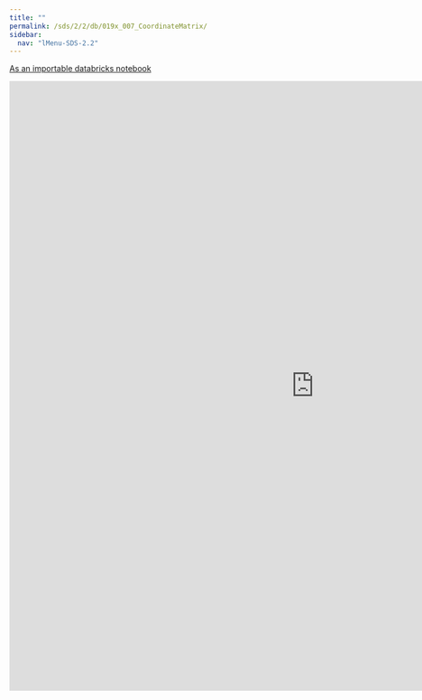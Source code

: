 ```yaml
---
title: ""
permalink: /sds/2/2/db/019x_007_CoordinateMatrix/
sidebar:
  nav: "lMenu-SDS-2.2"
---
```


[As an importable databricks notebook](https://lamastex.github.io/scalable-data-science/sds/2/2/db/019x_007_CoordinateMatrix.html)

<iframe src="https://lamastex.github.io/scalable-data-science/sds/2/2/db/019x_007_CoordinateMatrix" width="1080" height="1080" frameborder="0"></iframe>
